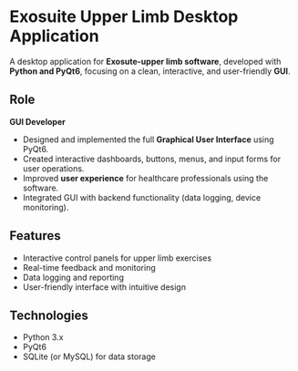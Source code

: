 # Exosuite Upper Limb Desktop Application

A desktop application for **Exosute-upper limb software**, developed with **Python and PyQt6**, focusing on a clean, interactive, and user-friendly **GUI**.

## Role
**GUI Developer**  
- Designed and implemented the full **Graphical User Interface** using PyQt6.  
- Created interactive dashboards, buttons, menus, and input forms for user operations.  
- Improved **user experience** for healthcare professionals using the software.  
- Integrated GUI with backend functionality (data logging, device monitoring).

## Features
- Interactive control panels for upper limb exercises
- Real-time feedback and monitoring
- Data logging and reporting
- User-friendly interface with intuitive design

## Technologies
- Python 3.x
- PyQt6
- SQLite (or MySQL) for data storage
 
